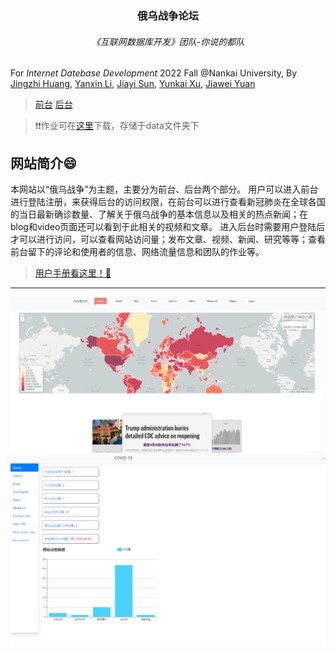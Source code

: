 <h3 align="center">俄乌战争论坛</h3>
<h6 align="center">《互联网数据库开发》团队-你说的都队</h6>

For *Internet Datebase Development* 2022 Fall @Nankai University,
By [Jingzhi Huang](https://github.com/NebulaJZ), [Yanxin Li](https://github.com/Liyx55), [Jiayi Sun](https://github.com/Guru759), [Yunkai Xu](https://github.com/MilkyBoat), [Jiawei Yuan](https://github.com/tenkinoko)
<br>

>[前台](http://covid.milkyship.cn) [后台](http://covid.milkyship.cn/backend/web)

>❗❗作业可在[这里](http://covid.milkyship.cn/backend/web/site/homework)下载，存储于data文件夹下

网站简介😄
----------

本网站以“俄乌战争”为主题，主要分为前台、后台两个部分。
用户可以进入前台进行登陆注册，来获得后台的访问权限，在前台可以进行查看新冠肺炎在全球各国的当日最新确诊数量、了解关于俄乌战争的基本信息以及相关的热点新闻；在blog和video页面还可以看到于此相关的视频和文章。
进入后台时需要用户登陆后才可以进行访问，可以查看网站访问量；发布文章、视频、新闻、研究等等；查看前台留下的评论和使用者的信息、网络流量信息和团队的作业等。

>[用户手册看这里！🎈](data/team/布利啾啾迪布利多_用户手册(1810729_1810756_1813265_1713667_1810546).pdf)
---
![homepage](README.asset/frontend_homepage.png)
![homepage](README.asset/backend_homepage.png)

